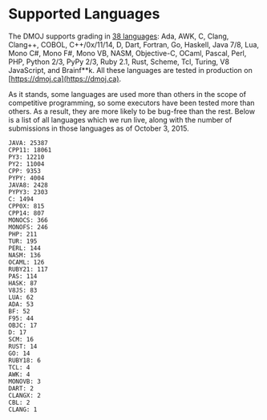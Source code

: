 # Supported Languages

The DMOJ supports grading in [38 languages](https://github.com/DMOJ/judge/tree/master/executors): Ada, AWK, C, Clang, Clang++, COBOL, C++/0x/11/14, D, Dart, Fortran, Go, Haskell, Java 7/8, Lua, Mono C#, Mono F#, Mono VB, NASM, Objective-C, OCaml, Pascal, Perl, PHP, Python 2/3, PyPy 2/3, Ruby 2.1, Rust, Scheme, Tcl, Turing, V8 JavaScript, and Brainf**k. All these languages are tested in production on [https://dmoj.ca](https://dmoj.ca).

As it stands, some languages are used more than others in the scope of competitive programming, so some executors have been tested more than others. As a result, they are more likely to be bug-free than the rest. Below is a list of all languages which we run live, along with the number of submissions in those languages as of October 3, 2015.

```
JAVA: 25387
CPP11: 18061
PY3: 12210
PY2: 11004
CPP: 9353
PYPY: 4004
JAVA8: 2428
PYPY3: 2303
C: 1494
CPP0X: 815
CPP14: 807
MONOCS: 366
MONOFS: 246
PHP: 211
TUR: 195
PERL: 144
NASM: 136
OCAML: 126
RUBY21: 117
PAS: 114
HASK: 87
V8JS: 83
LUA: 62
ADA: 53
BF: 52
F95: 44
OBJC: 17
D: 17
SCM: 16
RUST: 14
GO: 14
RUBY18: 6
TCL: 4
AWK: 4
MONOVB: 3
DART: 2
CLANGX: 2
CBL: 2
CLANG: 1
```
